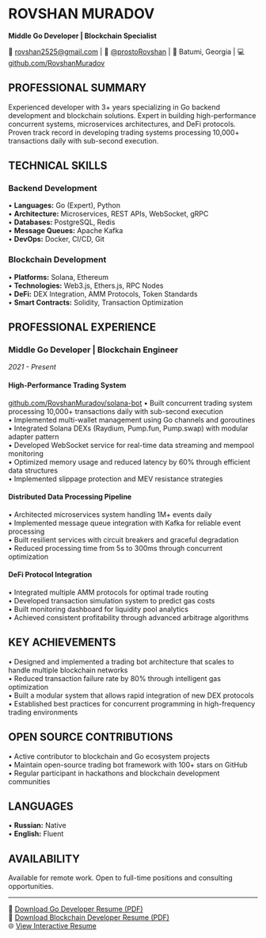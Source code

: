 # ROVSHAN MURADOV
**Middle Go Developer | Blockchain Specialist**

📧 rovshan2525@gmail.com | 💬 [@prostoRovshan](https://t.me/prostoRovshan) | 📍 Batumi, Georgia | 💻 [github.com/RovshanMuradov](https://github.com/RovshanMuradov)

## PROFESSIONAL SUMMARY
Experienced developer with 3+ years specializing in Go backend development and blockchain solutions. Expert in building high-performance concurrent systems, microservices architectures, and DeFi protocols. Proven track record in developing trading systems processing 10,000+ transactions daily with sub-second execution.

## TECHNICAL SKILLS

### Backend Development
• **Languages:** Go (Expert), Python  
• **Architecture:** Microservices, REST APIs, WebSocket, gRPC  
• **Databases:** PostgreSQL, Redis  
• **Message Queues:** Apache Kafka  
• **DevOps:** Docker, CI/CD, Git  

### Blockchain Development
• **Platforms:** Solana, Ethereum  
• **Technologies:** Web3.js, Ethers.js, RPC Nodes  
• **DeFi:** DEX Integration, AMM Protocols, Token Standards  
• **Smart Contracts:** Solidity, Transaction Optimization  

## PROFESSIONAL EXPERIENCE

### Middle Go Developer | Blockchain Engineer
*2021 - Present*

#### High-Performance Trading System
[github.com/RovshanMuradov/solana-bot](https://github.com/RovshanMuradov/solana-bot)
• Built concurrent trading system processing 10,000+ transactions daily with sub-second execution  
• Implemented multi-wallet management using Go channels and goroutines  
• Integrated Solana DEXs (Raydium, Pump.fun, Pump.swap) with modular adapter pattern  
• Developed WebSocket service for real-time data streaming and mempool monitoring  
• Optimized memory usage and reduced latency by 60% through efficient data structures  
• Implemented slippage protection and MEV resistance strategies  

#### Distributed Data Processing Pipeline
• Architected microservices system handling 1M+ events daily  
• Implemented message queue integration with Kafka for reliable event processing  
• Built resilient services with circuit breakers and graceful degradation  
• Reduced processing time from 5s to 300ms through concurrent optimization  

#### DeFi Protocol Integration
• Integrated multiple AMM protocols for optimal trade routing  
• Developed transaction simulation system to predict gas costs  
• Built monitoring dashboard for liquidity pool analytics  
• Achieved consistent profitability through advanced arbitrage algorithms  

## KEY ACHIEVEMENTS
• Designed and implemented a trading bot architecture that scales to handle multiple blockchain networks  
• Reduced transaction failure rate by 80% through intelligent gas optimization  
• Built a modular system that allows rapid integration of new DEX protocols  
• Established best practices for concurrent programming in high-frequency trading environments  

## OPEN SOURCE CONTRIBUTIONS
• Active contributor to blockchain and Go ecosystem projects  
• Maintain open-source trading bot framework with 100+ stars on GitHub  
• Regular participant in hackathons and blockchain development communities  

## LANGUAGES
• **Russian:** Native  
• **English:** Fluent  

## AVAILABILITY
Available for remote work. Open to full-time positions and consulting opportunities.

---

📄 [Download Go Developer Resume (PDF)](https://rovshanmuradov.github.io/Rovshan_Muradov_CV.pdf)  
📄 [Download Blockchain Developer Resume (PDF)](https://rovshanmuradov.github.io/Rovshan_Muradov_Blockchain_CV.pdf)  
🌐 [View Interactive Resume](https://rovshanmuradov.github.io)